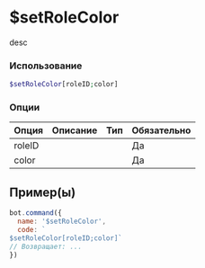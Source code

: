 # $setRoleColor
desc
### Использование
```php
$setRoleColor[roleID;color]
```

### Опции

| Опция | Описание | Тип | Обязательно |
|--------|-------------|------|----------|
| roleID |  |  | Да | 
| color |  |  | Да | 
## Пример(ы)

```javascript
bot.command({
  name: '$setRoleColor',
  code: `
$setRoleColor[roleID;color]`
// Возвращает: ...
})
```